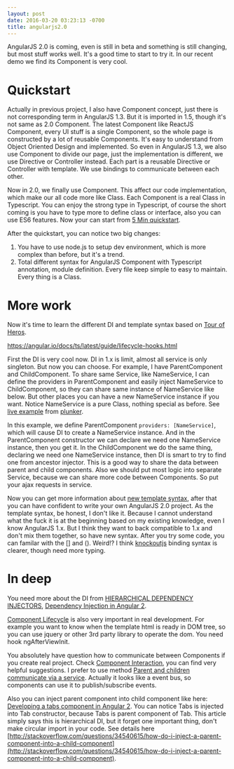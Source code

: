 ```yaml
---
layout: post
date: 2016-03-20 03:23:13 -0700
title: angularjs2.0
---
```


AngularJS 2.0 is coming, even is still in beta and something is still changing, but most stuff works well. It's a good time to start to try it. In our recent demo we find its Component is very cool.

# Quickstart

Actually in previous project, I also have Component concept, just there is not corresponding term in AngularJS 1.3. But it is imported in 1.5, though it's not same as 2.0 Component. The latest Component like ReactJS Component, every UI stuff is a single Component, so the whole page is constructed by a lot of reusable Components. It's easy to understand from Object Oriented Design and implemented. So even in AngularJS 1.3, we also use Component to divide our page, just the implementation is different, we use Directive or Controller instead. Each part is a reusable Directive or Controller with template. We use bindings to communicate between each other.

Now in 2.0, we finally use Component. This affect our code implementation, which make our all code more like Class. Each Component is a real Class in Typescript. You can enjoy the strong type in Typescript, of course the short coming is you have to type more to define class or interface, also you can use ES6 features. Now your can start from [5 Min quickstart](https://angular.io/docs/ts/latest/quickstart.html).

After the quickstart, you can notice two big changes:

1. You have to use node.js to setup dev environment, which is more complex than before, but it's a trend.
2. Total different syntax for AngularJS Component with Typescript annotation, module definition. Every file keep simple to easy to maintain. Every thing is a Class.

# More work

Now it's time to learn the different DI and template syntax based on [Tour of Heros](https://angular.io/docs/ts/latest/tutorial/).

https://angular.io/docs/ts/latest/guide/lifecycle-hooks.html

First the DI is very cool now. DI in 1.x is limit, almost all service is only singleton. But now you can choose. For example, I have ParentComponent and ChildComponent. To share same Service, like NameService, I can define the providers in ParentComponent and easily inject NameService to ChildComponent, so they can share same instance of NameService like below. But other places you can have a new NameService instance if you want. Notice NameService is a pure Class, nothing special as before. See [live example](http://plnkr.co/edit/wPjLQrX4X96xiorWqfTF) from [plunker](http://plnkr.co/edit/wPjLQrX4X96xiorWqfTF).

In this example, we define ParentComponent `providers: [NameService]`, which will cause DI to create a NameService instance. And in the ParentComponent constructor we can declare we need one NameService instance, then you get it. In the ChildComponent we do the same thing, declaring we need one NameService instance, then DI is smart to try to find one from ancestor injector. This is a good way to share the data between parent and child components. Also we should put most logic into separate Service, because we can share more code between Components. So put your ajax requests in service.

Now you can get more information about [new template syntax](https://angular.io/docs/ts/latest/guide/template-syntax.html), after that you can have confident to write your own AngularJS 2.0 project. As the template syntax, be honest, I don't like it. Because I cannot understand what the fuck it is at the beginning based on my existing knowledge, even I know AngularJS 1.x. But I think they want to back compatible to 1.x and don't mix them together, so have new syntax. After you try some code, you can familar with the [] and (). Weird!? I think [knockoutjs](http://knockoutjs.com/) binding syntax is clearer, though need more typing.

# In deep

You need more about the DI from [HIERARCHICAL DEPENDENCY INJECTORS](https://angular.io/docs/ts/latest/guide/hierarchical-dependency-injection.html), [Dependency Injection in Angular 2](http://blog.thoughtram.io/angular/2015/05/18/dependency-injection-in-angular-2.html).

[Component Lifecycle](https://angular.io/docs/ts/latest/guide/lifecycle-hooks.html) is also very important in real development. For example you want to know when the template html is ready in DOM tree, so you can use jquery or other 3rd party library to operate the dom. You need hook ngAfterViewInit.

You absolutely have question how to communicate between Components if you create real project. Check [Component Interaction](https://angular.io/docs/ts/latest/cookbook/component-communication.html), you can find very helpful suggestions. I prefer to use method [Parent and children communicate via a service](https://angular.io/docs/ts/latest/cookbook/component-communication.html#!#bidirectional-service). Actually it looks like a event bus, so components can use it to publish/subscribe events.

Also you can inject parent component into child component like here: [Developing a tabs component in Angular 2](http://blog.thoughtram.io/angular/2015/04/09/developing-a-tabs-component-in-angular-2.html). You can notice Tabs is injected into Tab constructor, because Tabs is parent component of Tab. This article simply says this is hierarchical DI, but it forget one important thing, don't make circular import in your code. See details here [http://stackoverflow.com/questions/34540615/how-do-i-inject-a-parent-component-into-a-child-component](http://stackoverflow.com/questions/34540615/how-do-i-inject-a-parent-component-into-a-child-component).
